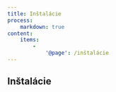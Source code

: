 ```yaml
---
title: Inštalácie
process:
    markdown: true
content:
    items:
        -
            '@page': /inštalácie
---
```


## Inštalácie